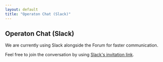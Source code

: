 ```yaml
---
layout: default
title: "Operaton Chat (Slack)"
---
```


## Operaton Chat (Slack)

We are currently using Slack alongside the Forum for faster communication.

Feel free to join the conversation by using [Slack's invitation link](https://join.slack.com/t/operaton/shared_invite/zt-2v6umjt92-d2DRmsoR1fqDEVlJB5IkNA).
